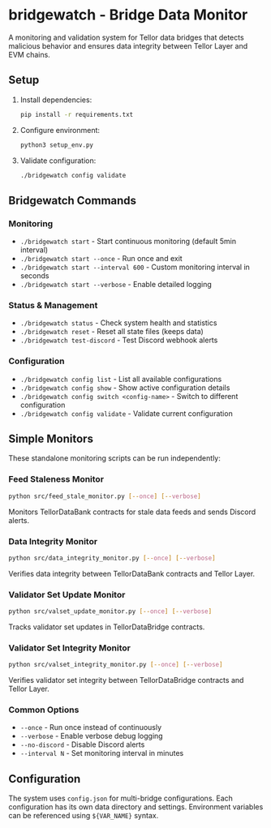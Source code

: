 # bridgewatch - Bridge Data Monitor

A monitoring and validation system for Tellor data bridges that detects malicious behavior and ensures data integrity between Tellor Layer and EVM chains.

## Setup

1. Install dependencies:
   ```bash
   pip install -r requirements.txt
   ```

2. Configure environment:
   ```bash
   python3 setup_env.py
   ```

3. Validate configuration:
   ```bash
   ./bridgewatch config validate
   ```

## Bridgewatch Commands

### Monitoring
- `./bridgewatch start` - Start continuous monitoring (default 5min interval)
- `./bridgewatch start --once` - Run once and exit
- `./bridgewatch start --interval 600` - Custom monitoring interval in seconds
- `./bridgewatch start --verbose` - Enable detailed logging

### Status & Management
- `./bridgewatch status` - Check system health and statistics
- `./bridgewatch reset` - Reset all state files (keeps data)
- `./bridgewatch test-discord` - Test Discord webhook alerts

### Configuration
- `./bridgewatch config list` - List all available configurations
- `./bridgewatch config show` - Show active configuration details
- `./bridgewatch config switch <config-name>` - Switch to different configuration
- `./bridgewatch config validate` - Validate current configuration

## Simple Monitors

These standalone monitoring scripts can be run independently:

### Feed Staleness Monitor
```bash
python src/feed_stale_monitor.py [--once] [--verbose]
```
Monitors TellorDataBank contracts for stale data feeds and sends Discord alerts.

### Data Integrity Monitor
```bash
python src/data_integrity_monitor.py [--once] [--verbose]
```
Verifies data integrity between TellorDataBank contracts and Tellor Layer.

### Validator Set Update Monitor
```bash
python src/valset_update_monitor.py [--once] [--verbose]
```
Tracks validator set updates in TellorDataBridge contracts.

### Validator Set Integrity Monitor
```bash
python src/valset_integrity_monitor.py [--once] [--verbose]
```
Verifies validator set integrity between TellorDataBridge contracts and Tellor Layer.

### Common Options
- `--once` - Run once instead of continuously
- `--verbose` - Enable verbose debug logging
- `--no-discord` - Disable Discord alerts
- `--interval N` - Set monitoring interval in minutes

## Configuration

The system uses `config.json` for multi-bridge configurations. Each configuration has its own data directory and settings. Environment variables can be referenced using `${VAR_NAME}` syntax.

